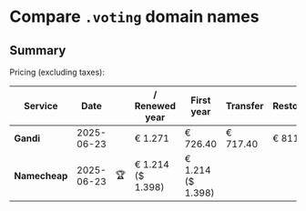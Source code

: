 # Compare `.voting` domain names

## Summary

Pricing (excluding taxes):

| Service | Date |  | / Renewed year | First year | Transfer | Restoration |
|--|--|--|--|--|--|--|
| **Gandi** | 2025-06-23 |  | € 1.271 | € 726.40 | € 717.40 | € 811.40 |
| **Namecheap** | 2025-06-23 | 🏆 | € 1.214<br>($ 1.398) | € 1.214<br>($ 1.398) |  |  |
